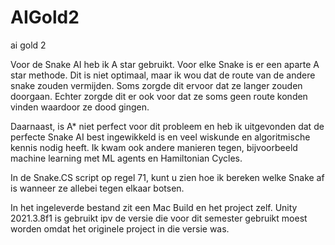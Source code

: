 # AIGold2
ai gold 2

Voor de Snake AI heb ik A star gebruikt. Voor elke Snake is er een aparte A star methode. Dit is niet optimaal, maar ik wou dat de route van de andere snake zouden vermijden. Soms zorgde dit ervoor dat ze langer zouden doorgaan. Echter zorgde dit er ook voor dat ze soms geen route konden vinden waardoor ze dood gingen.

Daarnaast, is A* niet perfect voor dit probleem en heb ik uitgevonden dat de perfecte Snake AI best ingewikkeld is en veel wiskunde en algoritmische kennis nodig heeft. Ik kwam ook andere manieren tegen, bijvoorbeeld machine learning met ML agents en Hamiltonian Cycles. 

In de Snake.CS script op regel 71, kunt u zien hoe ik bereken welke Snake af is wanneer ze allebei tegen elkaar botsen.

In het ingeleverde bestand zit een Mac Build en het project zelf. Unity 2021.3.8f1 is gebruikt ipv de versie die voor dit semester gebruikt moest worden omdat het originele project in die versie was. 
